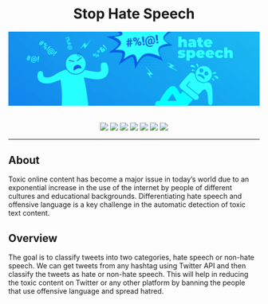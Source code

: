 <h1 align="center">Stop Hate Speech</h1>

<div align="center">
<img src="Images\hate-speech.png">

<br>
<br>

[![](https://img.shields.io/badge/Made_with-NLTK-blue?style=for-the-badge&logo)](https://www.nltk.org)
[![](https://img.shields.io/badge/Made_with-Tensorflow-blue?style=for-the-badge&logo=tensorflow)](https://www.tensorflow.org/)
[![](https://img.shields.io/badge/Made_with-Keras-blue?style=for-the-badge&logo=keras)](https://keras.io/)
[![](https://img.shields.io/badge/Made_with-Python-blue?style=for-the-badge&logo=python)](https://www.python.org/)
[![](https://img.shields.io/badge/Made_with-Microsoft%20Azure-blue?style=for-the-badge&logo=microsoft-azure)](https://azure.microsoft.com/)
[![](https://img.shields.io/badge/Made_with-twitter%20api-blue?style=for-the-badge&logo=twitter)](https://developer.twitter.com/en/portal/products)
[![](https://img.shields.io/badge/Made_with-Sklearn-blue?style=for-the-badge&logo=scikit-learn)](https://scikit-learn.org/stable/)


</div>

---

<h2><strong>About</h2></strong>
<p>Toxic online content has become a major issue in today’s world due to an exponential increase in the use of the internet by people of different cultures and educational backgrounds. Differentiating hate speech and offensive language is a key challenge in the automatic detection of toxic text content.</p>


<h2><strong>Overview</h2></strong>

<p>The goal is to classify tweets into two categories, hate speech or non-hate speech. We can get tweets from any hashtag using Twitter API and then classify the tweets as hate or non-hate speech. This will help in reducing the toxic content on Twitter or any other platform by banning the people that use offensive language and spread hatred.</p>
<br>
<br>
